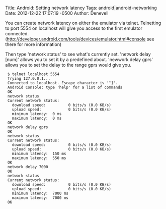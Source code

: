 Title: Android: Setting network latency
Tags: android|android-networking
Date: 2012-12-22 17:07:19 -0500 
Author: Denevell


You can create network latency on either the emulator via telnet. Telnetting to port 5554 on localhost will give you access to the first emulator connected. (http://developer.android.com/tools/devices/emulator.html#console see there for more information)

Then type 'network status' to see what's currently set. 'network delay [num]' allows you to set it by a predefined about. 'newwork delay gprs' allows you to set the delay to the range gprs would give you.

     $ telnet localhost 5554
     Trying 127.0.0.1...
     Connected to localhost. Escape character is '^]'.
     Android Console: type 'help' for a list of commands
     OK
     network status
     Current network status:
       download speed:          0 bits/s (0.0 KB/s)
       upload speed:            0 bits/s (0.0 KB/s)
       minimum latency:  0 ms
       maximum latency:  0 ms
     OK
     network delay gprs
     OK
     network status
     Current network status:
       download speed:          0 bits/s (0.0 KB/s)
       upload speed:            0 bits/s (0.0 KB/s)
       minimum latency:  150 ms
       maximum latency:  550 ms
     OK
     network delay 7000
     OK
     network status
     Current network status:
       download speed:          0 bits/s (0.0 KB/s)
       upload speed:            0 bits/s (0.0 KB/s)
       minimum latency:  7000 ms
       maximum latency:  7000 ms
     OK

